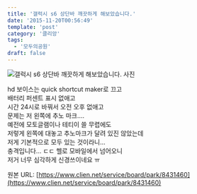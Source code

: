 ```yaml
---
title: '갤럭시 s6 상단바 깨끗하게 해보았습니다.'
date: '2015-11-20T00:56:49'
template: 'post'
category: '클리앙'
tags: 
  - '모두의공원'
draft: false
---
```


![갤럭시 s6 상단바 깨끗하게 해보았습니다. 사진](https://cdn.clien.net/web/api/file/F01/4627930/e974c0a4d31244e9b90.PNG?w=780&h=30000)

hd 보이스는 quick shortcut maker로 끄고  
배터리 퍼센트 표시 없애고  
시간 24시로 바꿔서 오전 오후 없애고  
문제는 저 왼쪽에 추노 마크....  
예전에 모토글램이나 테티이 쓸 무렵에도  
저렇게 왼쪽에 대놓고 추노마크가 달려 있진 않았는데  
저게 기본적으로 모두 있는 것이라니...  
충격입니다... ㄷㄷ 헬로 모바일에서 넘어오니  
저거 너무 심각하게 신경쓰이네요 ㅠ

원본 URL: [https://www.clien.net/service/board/park/8431460](https://www.clien.net/service/board/park/8431460)